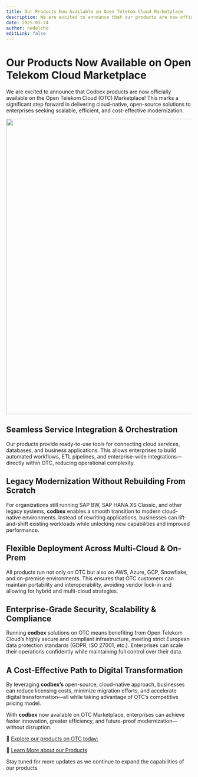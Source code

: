 ```yaml
---
title: Our Products Now Available on Open Telekom Cloud Marketplace
description: We are excited to announce that our products are now officially available on the Open Telekom Cloud (OTC) Marketplace, marking a key milestone in our mission to deliver cloud-native, open-source enterprise solutions
date: 2025-03-24
author: nedelcho
editLink: false
---
```


# Our Products Now Available on Open Telekom Cloud Marketplace

We are excited to announce that Codbex products are now officially available on the Open Telekom Cloud (OTC) Marketplace! This marks a significant step forward in delivering cloud-native, open-source solutions to enterprises seeking scalable, efficient, and cost-effective modernization.

<img src="/images/2025-03-24-codbex-on-otc-marketplace/codbex-on-otc.png" width="800em">

## Seamless Service Integration & Orchestration

Our products provide ready-to-use tools for connecting cloud services, databases, and business applications. This allows enterprises to build automated workflows, ETL pipelines, and enterprise-wide integrations—directly within OTC, reducing operational complexity.

## Legacy Modernization Without Rebuilding From Scratch

For organizations still running SAP BW, SAP HANA XS Classic, and other legacy systems, **codbex** enables a smooth transition to modern cloud-native environments. Instead of rewriting applications, businesses can lift-and-shift existing workloads while unlocking new capabilities and improved performance.

## Flexible Deployment Across Multi-Cloud & On-Prem

All products run not only on OTC but also on AWS, Azure, GCP, Snowflake, and on-premise environments. This ensures that OTC customers can maintain portability and interoperability, avoiding vendor lock-in and allowing for hybrid and multi-cloud strategies.

## Enterprise-Grade Security, Scalability & Compliance

Running **codbex** solutions on OTC means benefiting from Open Telekom Cloud’s highly secure and compliant infrastructure, meeting strict European data protection standards (GDPR, ISO 27001, etc.). Enterprises can scale their operations confidently while maintaining full control over their data.

## A Cost-Effective Path to Digital Transformation

By leveraging **codbex’s** open-source, cloud-native approach, businesses can reduce licensing costs, minimize migration efforts, and accelerate digital transformation—all while taking advantage of OTC’s competitive pricing model.

With **codbex** now available on OTC Marketplace, enterprises can achieve faster innovation, greater efficiency, and future-proof modernization—without disruption.


🔗 [Explore our products on OTC today:](https://marketplace.otc.t-systems.com/)

🔗 [Learn More about our Products](https://www.codbex.com/products/)

Stay tuned for more updates as we continue to expand the capabilities of our products.

